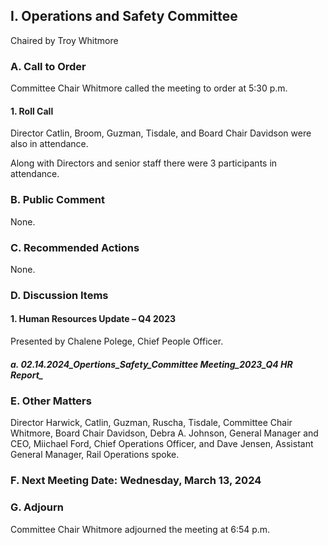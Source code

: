 ## I. Operations and Safety Committee

Chaired by Troy Whitmore

### A. Call to Order

Committee Chair Whitmore called the meeting to order at 5:30 p.m.

#### 1. Roll Call

Director Catlin, Broom, Guzman, Tisdale, and Board Chair Davidson were also in attendance.

Along with Directors and senior staff there were 3 participants in attendance.

### B. Public Comment

None.

### C. Recommended Actions

None.

### D. Discussion Items

#### 1. Human Resources Update – Q4 2023

Presented by Chalene Polege, Chief People Officer.

##### a. 02.14.2024_Opertions_Safety_Committee Meeting_2023_Q4 HR Report_

### E. Other Matters

Director Harwick, Catlin, Guzman, Ruscha, Tisdale, Committee Chair Whitmore, Board Chair Davidson, Debra A. Johnson, General Manager and CEO, Miichael Ford, Chief Operations Officer, and Dave Jensen, Assistant General Manager, Rail Operations spoke.

### F. Next Meeting Date: Wednesday, March 13, 2024

### G. Adjourn

Committee Chair Whitmore adjourned the meeting at 6:54 p.m.